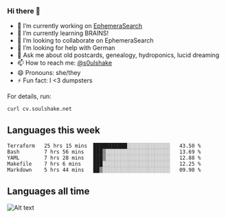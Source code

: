 ### Hi there 👋

<!--
**soulshake/soulshake** is a ✨ _special_ ✨ repository because its `README.md` (this file) appears on your GitHub profile.

Here are some ideas to get you started:

- 🔭 I’m currently working on ...
- 🌱 I’m currently learning ...
- 👯 I’m looking to collaborate on ...
- 🤔 I’m looking for help with ...
- 💬 Ask me about ...
- 📫 How to reach me: ...
- 😄 Pronouns: ...
- ⚡ Fun fact: ...
-->


- 🔭 I’m currently working on [EphemeraSearch](https://www.ephemerasearch.com/)
- 🌱 I’m currently learning BRAINS!
- 👯 I’m looking to collaborate on EphemeraSearch
- 🤔 I’m looking for help with German
- 💬 Ask me about old postcards, genealogy, hydroponics, lucid dreaming
- 📫 How to reach me: [@s0ulshake](https://twitter.com/soulshake)
- 😄 Pronouns: she/they
- ⚡ Fun fact: I <3 dumpsters

For details, run:

```
curl cv.soulshake.net
```

## Languages this week

<!--START_SECTION:waka-->
```text
Terraform   25 hrs 15 mins  ███████████░░░░░░░░░░░░░░   43.50 % 
Bash        7 hrs 56 mins   ███▒░░░░░░░░░░░░░░░░░░░░░   13.69 % 
YAML        7 hrs 28 mins   ███▒░░░░░░░░░░░░░░░░░░░░░   12.88 % 
Makefile    7 hrs 6 mins    ███░░░░░░░░░░░░░░░░░░░░░░   12.25 % 
Markdown    5 hrs 44 mins   ██▒░░░░░░░░░░░░░░░░░░░░░░   09.90 % 
```
<!--END_SECTION:waka-->

## Languages all time
![Alt text](https://wakatime.com/share/@aj/6aa10b67-a5e9-4fb1-acaf-8692f4385172.svg)
